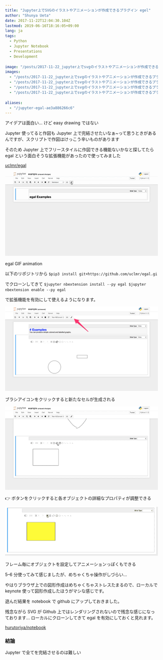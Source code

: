 ```yaml
---
title: "Jupyter上でSVGのイラストやアニメーションが作成できるプラグイン egel"
author: "Shunya Ueta"
date: 2017-11-22T12:04:30.104Z
lastmod: 2019-06-16T18:16:05+09:00
lang: ja
tags:
  - Python
  - Jupyter Notebook
  - Presentations
  - Development

image: "/posts/2017-11-22_jupyter上でsvgのイラストやアニメーションが作成できるプラグイン-egel/images/1.gif"
images:
  - "/posts/2017-11-22_jupyter上でsvgのイラストやアニメーションが作成できるプラグイン-egel/images/1.gif"
  - "/posts/2017-11-22_jupyter上でsvgのイラストやアニメーションが作成できるプラグイン-egel/images/2.png"
  - "/posts/2017-11-22_jupyter上でsvgのイラストやアニメーションが作成できるプラグイン-egel/images/3.gif"
  - "/posts/2017-11-22_jupyter上でsvgのイラストやアニメーションが作成できるプラグイン-egel/images/4.gif"

aliases:
  - "/jupyter-egal-ae3a886266c6"
---
```


アイデアは面白い… けど easy drawing ではない

Jupyter 使ってると作図も Jupyter 上で完結させたいなぁ~って思うときがあるんですが、スクリプトで作図はけっこう辛いものがあります

そのため Jupyter 上でフリースタイルに作図できる機能ないかなと探してたら egal という面白そうな拡張機能があったので使ってみました

[uclmr/egal](https://github.com/uclmr/egal)

![image](/posts/2017-11-22_jupyter上でsvgのイラストやアニメーションが作成できるプラグイン-egel/images/1.gif)

egal GIF animation

以下のリポジトリから
`$pip3 install git+https://github.com/uclmr/egal.gi`

でクローンしてきて
`$jupyter nbextension install --py egal $jupyter nbextension enable --py egal`

で拡張機能を有効にして使えるようになります。

![image](/posts/2017-11-22_jupyter上でsvgのイラストやアニメーションが作成できるプラグイン-egel/images/2.png)

ブラシアイコンをクリックすると新たなセルが生成される

![image](/posts/2017-11-22_jupyter上でsvgのイラストやアニメーションが作成できるプラグイン-egel/images/3.gif)

👉 ボタンをクリックすると各オブジェクトの詳細なプロパティが調整できる

![image](/posts/2017-11-22_jupyter上でsvgのイラストやアニメーションが作成できるプラグイン-egel/images/4.gif)

フレーム毎にオブジェクトを設定してアニメーションっぽくもできる

5–6 分使ってみて感じましたが、めちゃくちゃ操作がしづらい…

やはりブラウザ上での図形作成はめちゃくちゃストレスたまるので、ローカルで keynote 使って図形作成したほうがマシな感じです。

遊んだ結果を notebook で github にアップしておきました。

残念ながら SVG が Github 上ではレンダリングされないので残念な感じになっております... ローカルにクローンしてきて egal を有効にしておくと見れます。

[hurutoriya/notebook](https://github.com/hurutoriya/notebook/blob/master/notebook/egal_example.ipynb)

### 結論

Jupyter で全てを完結させるのは難しい
